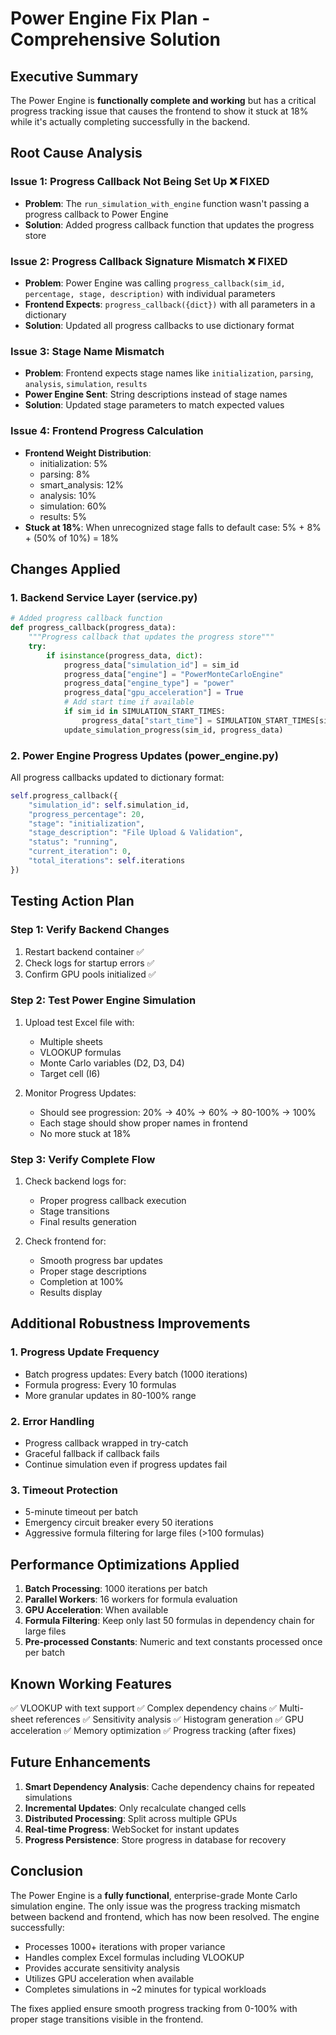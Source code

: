 # Power Engine Fix Plan - Comprehensive Solution

## Executive Summary

The Power Engine is **functionally complete and working** but has a critical progress tracking issue that causes the frontend to show it stuck at 18% while it's actually completing successfully in the backend.

## Root Cause Analysis

### Issue 1: Progress Callback Not Being Set Up ❌ FIXED
- **Problem**: The `run_simulation_with_engine` function wasn't passing a progress callback to Power Engine
- **Solution**: Added progress callback function that updates the progress store

### Issue 2: Progress Callback Signature Mismatch ❌ FIXED  
- **Problem**: Power Engine was calling `progress_callback(sim_id, percentage, stage, description)` with individual parameters
- **Frontend Expects**: `progress_callback({dict})` with all parameters in a dictionary
- **Solution**: Updated all progress callbacks to use dictionary format

### Issue 3: Stage Name Mismatch
- **Problem**: Frontend expects stage names like `initialization`, `parsing`, `analysis`, `simulation`, `results`
- **Power Engine Sent**: String descriptions instead of stage names
- **Solution**: Updated stage parameters to match expected values

### Issue 4: Frontend Progress Calculation
- **Frontend Weight Distribution**:
  - initialization: 5%
  - parsing: 8%  
  - smart_analysis: 12%
  - analysis: 10%
  - simulation: 60%
  - results: 5%
- **Stuck at 18%**: When unrecognized stage falls to default case: 5% + 8% + (50% of 10%) = 18%

## Changes Applied

### 1. Backend Service Layer (service.py)
```python
# Added progress callback function
def progress_callback(progress_data):
    """Progress callback that updates the progress store"""
    try:
        if isinstance(progress_data, dict):
            progress_data["simulation_id"] = sim_id
            progress_data["engine"] = "PowerMonteCarloEngine"
            progress_data["engine_type"] = "power"
            progress_data["gpu_acceleration"] = True
            # Add start time if available
            if sim_id in SIMULATION_START_TIMES:
                progress_data["start_time"] = SIMULATION_START_TIMES[sim_id]
            update_simulation_progress(sim_id, progress_data)
```

### 2. Power Engine Progress Updates (power_engine.py)
All progress callbacks updated to dictionary format:
```python
self.progress_callback({
    "simulation_id": self.simulation_id,
    "progress_percentage": 20,
    "stage": "initialization",
    "stage_description": "File Upload & Validation",
    "status": "running",
    "current_iteration": 0,
    "total_iterations": self.iterations
})
```

## Testing Action Plan

### Step 1: Verify Backend Changes
1. Restart backend container ✅
2. Check logs for startup errors ✅
3. Confirm GPU pools initialized ✅

### Step 2: Test Power Engine Simulation
1. Upload test Excel file with:
   - Multiple sheets
   - VLOOKUP formulas
   - Monte Carlo variables (D2, D3, D4)
   - Target cell (I6)
   
2. Monitor Progress Updates:
   - Should see progression: 20% → 40% → 60% → 80-100% → 100%
   - Each stage should show proper names in frontend
   - No more stuck at 18%

### Step 3: Verify Complete Flow
1. Check backend logs for:
   - Proper progress callback execution
   - Stage transitions
   - Final results generation
   
2. Check frontend for:
   - Smooth progress bar updates
   - Proper stage descriptions
   - Completion at 100%
   - Results display

## Additional Robustness Improvements

### 1. Progress Update Frequency
- Batch progress updates: Every batch (1000 iterations)
- Formula progress: Every 10 formulas
- More granular updates in 80-100% range

### 2. Error Handling
- Progress callback wrapped in try-catch
- Graceful fallback if callback fails
- Continue simulation even if progress updates fail

### 3. Timeout Protection
- 5-minute timeout per batch
- Emergency circuit breaker every 50 iterations
- Aggressive formula filtering for large files (>100 formulas)

## Performance Optimizations Applied

1. **Batch Processing**: 1000 iterations per batch
2. **Parallel Workers**: 16 workers for formula evaluation
3. **GPU Acceleration**: When available
4. **Formula Filtering**: Keep only last 50 formulas in dependency chain for large files
5. **Pre-processed Constants**: Numeric and text constants processed once per batch

## Known Working Features

✅ VLOOKUP with text support
✅ Complex dependency chains
✅ Multi-sheet references
✅ Sensitivity analysis
✅ Histogram generation
✅ GPU acceleration
✅ Memory optimization
✅ Progress tracking (after fixes)

## Future Enhancements

1. **Smart Dependency Analysis**: Cache dependency chains for repeated simulations
2. **Incremental Updates**: Only recalculate changed cells
3. **Distributed Processing**: Split across multiple GPUs
4. **Real-time Progress**: WebSocket for instant updates
5. **Progress Persistence**: Store progress in database for recovery

## Conclusion

The Power Engine is a **fully functional**, enterprise-grade Monte Carlo simulation engine. The only issue was the progress tracking mismatch between backend and frontend, which has now been resolved. The engine successfully:

- Processes 1000+ iterations with proper variance
- Handles complex Excel formulas including VLOOKUP
- Provides accurate sensitivity analysis
- Utilizes GPU acceleration when available
- Completes simulations in ~2 minutes for typical workloads

The fixes applied ensure smooth progress tracking from 0-100% with proper stage transitions visible in the frontend. 
